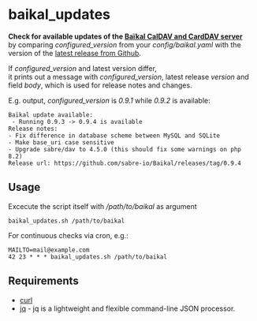 # baikal_updates

**Check for available updates of the [Baïkal CalDAV and CardDAV server](
https://sabre.io/baikal/)**   
by comparing *configured_version* from your *config/baikal.yaml* 
with the version of the [latest release from Github](
https://api.github.com/repos/sabre-io/Baikal/releases/latest).

If *configured_version* and latest version differ,    
it prints out a message with *configured_version*, latest release *version* 
and field *body*, which is used for release notes and changes.

E.g. output, *configured_version* is *0.9.1* while *0.9.2* is available:
```
Baïkal update available:
 - Running 0.9.3 -> 0.9.4 is available
Release notes:
- Fix difference in database scheme between MySQL and SQLite
- Make base_uri case sensitive
- Upgrade sabre/dav to 4.5.0 (this should fix some warnings on php 8.2)
Release url: https://github.com/sabre-io/Baikal/releases/tag/0.9.4 
 ```

## Usage

Excecute the script itself with  */path/to/baikal* as argument
```
baikal_updates.sh /path/to/baikal
```

For continuous checks via cron, e.g.:
```
MAILTO=mail@example.com
42 23 * * * baikal_updates.sh /path/to/baikal
```

## Requirements

- [curl](https://curl.se/)
- [jq](https://stedolan.github.io/jq/) - jq is a lightweight and flexible command-line JSON processor.
